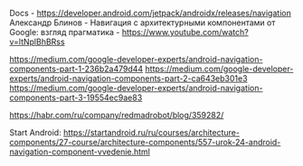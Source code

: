 Docs - https://developer.android.com/jetpack/androidx/releases/navigation
Александр Блинов - Навигация с архитектурными компонентами от Google: взгляд прагматика - https://www.youtube.com/watch?v=ltNplBhBRss

https://medium.com/google-developer-experts/android-navigation-components-part-1-236b2a479d44
https://medium.com/google-developer-experts/android-navigation-components-part-2-ca643eb301e3
https://medium.com/google-developer-experts/android-navigation-components-part-3-19554ec9ae83

https://habr.com/ru/company/redmadrobot/blog/359282/

Start Android: https://startandroid.ru/ru/courses/architecture-components/27-course/architecture-components/557-urok-24-android-navigation-component-vvedenie.html
